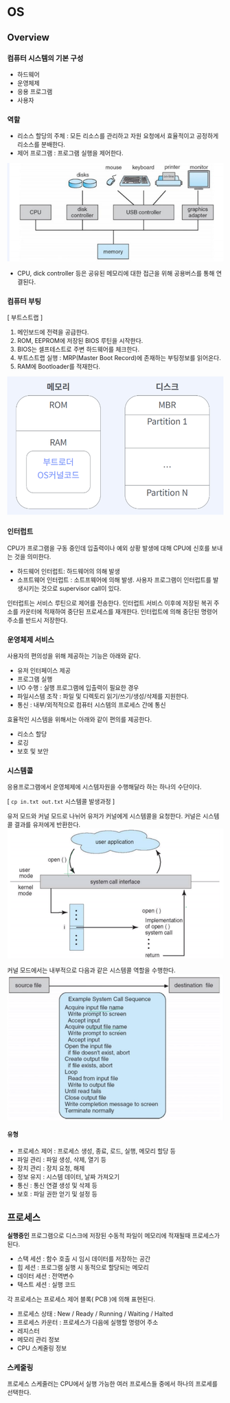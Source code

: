 # OS

## Overview 
### 컴퓨터 시스템의 기본 구성
- 하드웨어
- 운영체제
- 응용 프로그램
- 사용자

### 역할
- 리소스 할당의 주체 : 모든 리소스를 관리하고 자원 요청에서 효율적이고 공정하게 리소스를 분배한다. 
- 제어 프로그램 : 프로그램 실행을 제어한다.

![](./png/2021-10-31-17-38-19.png)
- CPU, dick controller 등은 공유된 메모리에 대한 접근을 위해 공용버스를 통해 연결된다.

### 컴퓨터 부팅

[ 부트스트랩 ]
1. 메인보드에 전력을 공급한다.
2. ROM, EEPROM에 저장된 BIOS 루틴을 시작한다.
3. BIOS는 셀프테스트로 주변 하드웨어를 체크한다.
4. 부트스트랩 실행 : MRP(Master Boot Record)에 존재하는 부팅정보를 읽어온다.
5. RAM에 Bootloader를 적재한다.

![](./png/2021-10-31-17-41-59.png)

### 인터럽트
CPU가 프로그램을 구동 중인데 입출력이나 예외 상황 발생에 대해 CPU에 신호를 보내는 것을 의미한다. 

- 하드웨어 인터럽트: 하드웨어의 의해 발생
- 소프트웨어 인터럽트 : 소트프웨어에 의해 발생. 사용자 프로그램이 인터럽트를 발생시키는 것으로 supervisor call이 있다.

인터럽트는 서비스 루틴으로 제어를 전송한다. 인터럽트 서비스 이후에 저장된 복귀 주소를 카운터에 적재하여 중단된 프로세스를 재개한다. 인터럽트에 의해 중단된 명령어 주소를 반드시 저장한다.

### 운영체제 서비스
사용자의 편의성을 위해 제공하는 기능은 아래와 같다.
- 유저 인터페이스 제공
- 프로그램 실행
- I/O 수행 : 실행 프로그램에 입출력이 필요한 경우
- 파일시스템 조작 : 파일 및 디렉토리 읽기/쓰기/생성/삭제를 지원한다.
- 통신 : 내부/외적적으로 컴퓨터 시스템의 프로세스 간에 통신

효율적인 시스템을 위해서는 아래와 같이 편의를 제공한다.
- 리소스 할당 
- 로깅
- 보호 및 보안 

### 시스템콜
응용프로그램에서 운영체제에 시스템자원을 수행해달라 하는 하나의 수단이다.

[ `cp in.txt out.txt` 시스템콜 발생과정 ]  

유저 모드와 커널 모드로 나뉘어 유저가 커널에게 시스템콜을 요청한다. 커널은 시스템콜 결과를 유저에게 반환한다.
![](./png/2021-10-31-18-02-54.png)

커널 모드에서는 내부적으로 다음과 같은 시스템콜 역할을 수행한다.  
![](./png/2021-10-31-18-01-03.png)

#### 유형
- 프로세스 제어 : 프로세스 생성, 종료, 로드, 실행, 메모리 할당 등
- 파일 관리 : 파일 생성, 삭제, 열기 등 
- 장치 관리 : 장치 요청, 해제 
- 정보 유지 : 시스템 데이터, 날짜 가져오기
- 통신 : 통신 연결 생성 및 삭제 등
- 보호 : 파일 권한 얻기 및 설정 등

## 프로세스
**실행중인** 프로그램으로 디스크에 저장된 수동적 파일이 메모리에 적재될때 프로세스가 된다. 

- 스택 세션 : 함수 호출 시 임시 데이터를 저장하는 공간
- 힙 세션 : 프로그램 실행 시 동적으로 할당되는 메모리
- 데이터 세션 : 전역변수
- 텍스트 세션 : 실행 코드

각 프로세스는 프로세스 제어 블록( PCB )에 의해 표현된다.
- 프로세스 상태 : New / Ready / Running / Waiting / Halted
- 프로세스 카운터 : 프로세스가 다음에 실행할 명령어 주소
- 레지스터
- 메모리 관리 정보 
- CPU 스케줄링 정보

### 스케줄링
프로세스 스케줄러는 CPU에서 실행 가능한 여러 프로세스들 중에서 하나의 프로세를 선택한다.
